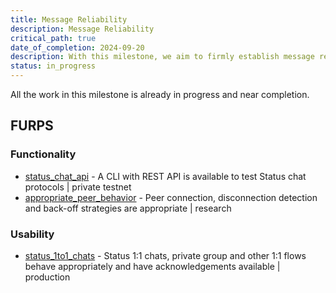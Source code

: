 ```yaml
---
title: Message Reliability
description: Message Reliability
critical_path: true
date_of_completion: 2024-09-20
description: With this milestone, we aim to firmly establish message reliability within the Status Chat protocol. 
status: in_progress
---
```


All the work in this milestone is already in progress and near completion.

## FURPS

### Functionality
- [status_chat_api](../furps/status_chat_api.md) - A CLI with REST API is available to test Status chat protocols | private testnet
- [appropriate_peer_behavior](../furps/appropriate_peer_behavior.md) - Peer connection, disconnection detection and back-off strategies are appropriate | research


### Usability
- [status_1to1_chats](../furps/status_1to1_chats.md) - Status 1:1 chats, private group and other 1:1 flows behave appropriately and have acknowledgements available | production